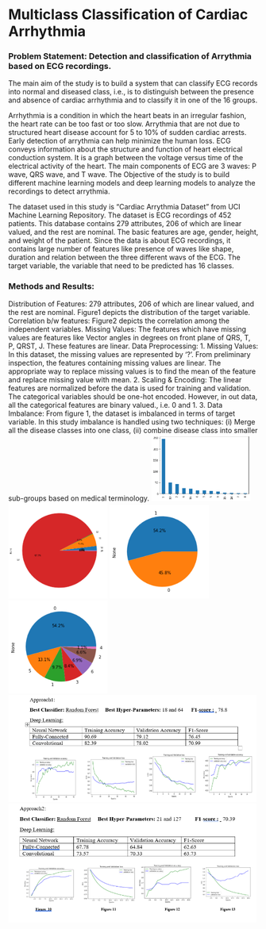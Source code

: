 <h1>Multiclass Classification of Cardiac Arrhythmia </h1>
<h3>Problem Statement: Detection and classification of Arrythmia based on ECG recordings.</h3>

The main aim of the study is to build a system that can classify ECG records into normal and diseased class, i.e., is to distinguish between the presence and absence of cardiac 
arrhythmia and to classify it in one of the 16 groups.

Arrhythmia is a condition in which the heart beats in an irregular fashion, the heart rate can be too fast or too slow. Arrythmia that are not due to structured heart disease 
account for 5 to 10% of sudden cardiac arrests. Early detection of arrythmia can help minimize the human loss. ECG conveys information about the structure and function of 
heart electrical conduction system. It is a graph between the voltage versus time of the electrical activity of the heart. The main components of ECG are 3 waves: P wave, 
QRS wave, and T wave. The Objective of the study is to build different machine learning models and deep learning models to analyze the recordings to detect arrythmia.

The dataset used in this study is “Cardiac Arrythmia Dataset” from UCI Machine Learning Repository. The dataset is ECG recordings of 452 patients.
This database contains 279 attributes, 206 of which are linear valued, and the rest are nominal. The basic features are age, gender, height, and weight of the patient. 
Since the data is about ECG recordings, it contains large number of features like presence of waves like shape, duration and relation between the three different wavs of the ECG. 
The target variable, the variable that need to be predicted has 16 classes. 

<h3>Methods and Results:</h3>
Distribution of Features: 279 attributes, 206 of which are linear valued, and the rest are nominal. Figure1 depicts the distribution of the target variable.
Correlation b/w features:  Figure2 depicts the correlation among the independent variables.
Missing Values: The features which have missing values are features like Vector angles in degrees on front plane of QRS, T, P, QRST, J. These features are linear.
Data Preprocessing: 
1.	Missing Values: In this dataset, the missing values are represented by ‘?’. From preliminary inspection, the features containing missing values are linear. 
The appropriate way to replace missing values is to find the mean of the feature and replace missing value with mean.
2.	Scaling & Encoding: The linear features are normalized before the data is used for training and validation. 
The categorical variables should be one-hot encoded. However, in out data, all the categorical features are binary valued., i.e. 0 and 1.
3.	Data Imbalance: From figure 1, the dataset is imbalanced in terms of target variable. In this study imbalance is handled using two techniques: 
(i) Merge all the disease classes into one class, (ii) combine disease class into smaller sub-groups based on medical terminology. 


<img src="https://github.com/Indu4598/Applied-DeepLearning/blob/main/distribution.png" width="200" />
<img src="https://github.com/Indu4598/Applied-DeepLearning/blob/main/missing.png" width="200" />
<img src="https://github.com/Indu4598/Applied-DeepLearning/blob/main/binary.png" width="200" />
<img src="https://github.com/Indu4598/Applied-DeepLearning/blob/main/mclass.png" width="200" />
<img src="https://github.com/Indu4598/Applied-DeepLearning/blob/main/Binary.png" width="500" />
<img src="https://github.com/Indu4598/Applied-DeepLearning/blob/main/Multiclass.png" width="500" />
